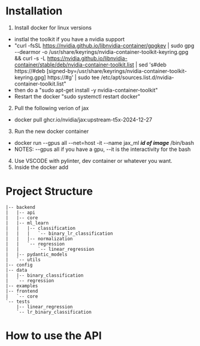 # Installation

1. Install docker for linux versions
+ instlal the toolkit if you have a nvidia support
+ "curl -fsSL https://nvidia.github.io/libnvidia-container/gpgkey | sudo gpg --dearmor -o /usr/share/keyrings/nvidia-container-toolkit-keyring.gpg   && curl -s -L https://nvidia.github.io/libnvidia-container/stable/deb/nvidia-container-toolkit.list |     sed 's#deb https://#deb [signed-by=/usr/share/keyrings/nvidia-container-toolkit-keyring.gpg] https://#g' |     sudo tee /etc/apt/sources.list.d/nvidia-container-toolkit.list"
+ then do a "sudo apt-get install -y nvidia-container-toolkit"
+ Restart the docker "sudo systemctl restart docker"
2. Pull the following verion of jax 
+ docker pull ghcr.io/nvidia/jax:upstream-t5x-2024-12-27
3. Run the new docker container 
+ docker run --gpus all --net=host -it  --name jax_ml  ***id of image***  /bin/bash
+ NOTES: --gpus all if you have a gpu, --it is the interactivity for the bash
4. Use VSCODE with pylinter, dev container or whatever you want.
5. Inside the docker add 

# Project Structure
```
|-- backend
|   |-- api
|   |-- core
|   |-- ml_learn
|   |   |-- classification
|   |   |   `-- binary_lr_classification
|   |   |-- normalization
|   |   `-- regression
|   |       `-- linear_regression
|   |-- pydantic_models
|   `-- utils
|-- config
|-- data
|   |-- binary_classification
|   `-- regression
|-- examples
|-- frontend
|   `-- core
`-- tests
    |-- linear_regression
    `-- lr_binary_classification
```

# How to use the API
